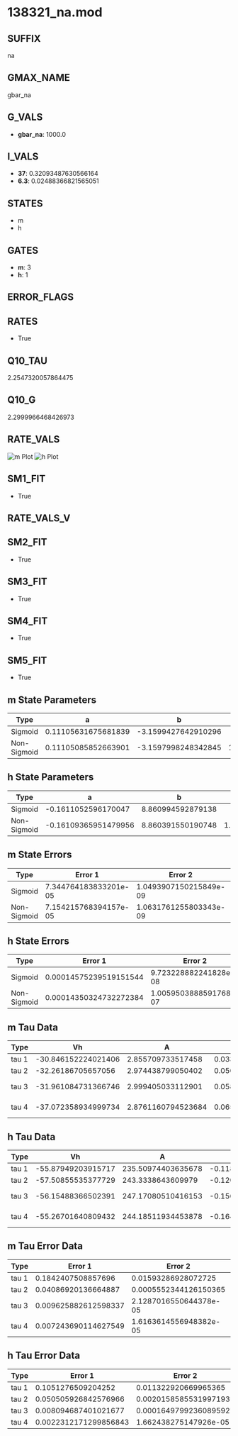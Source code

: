 # 138321_na.mod

## SUFFIX

na

## GMAX_NAME

gbar_na

## G_VALS

- **gbar_na**: 1000.0

## I_VALS

- **37**: 0.32093487630566164
- **6.3**: 0.02488366821565051

## STATES

- m
- h

## GATES

- **m**: 3
- **h**: 1

## ERROR_FLAGS


## RATES

- True

## Q10_TAU

2.2547320057864475

## Q10_G

2.2999966468426973

## RATE_VALS

![m Plot](/Users/pbozelos/Dropbox/icg-Chai-Panos/supermodels/output_markdown_files/Na/138321_na.mod/images/m.png)
![h Plot](/Users/pbozelos/Dropbox/icg-Chai-Panos/supermodels/output_markdown_files/Na/138321_na.mod/images/h.png)

## SM1_FIT

- True

## RATE_VALS_V

## SM2_FIT

- True

## SM3_FIT

- True

## SM4_FIT

- True

## SM5_FIT

- True

## m State Parameters

| Type | a | b | c | d |
| --- | --- | --- | --- | --- |
| Sigmoid | 0.11105631675681839 | -3.1599427642910296 |
| Non-Sigmoid | 0.11105085852663901 | -3.1597998248342845 | 1.0000224748919515 | -1.32491372723377e-05 |

## h State Parameters

| Type | a | b | c | d |
| --- | --- | --- | --- | --- |
| Sigmoid | -0.1611052596170047 | 8.860994592879138 |
| Non-Sigmoid | -0.16109365951479956 | 8.860391550190748 | 1.0000337584481813 | -1.0781974369002961e-05 |

## m State Errors

| Type | Error 1 | Error 2 | Error 3 |
| --- | --- | --- | --- |
| Sigmoid | 7.344764183833201e-05 | 1.0493907150215849e-09 | 4.701758553787033e-05 |
| Non-Sigmoid | 7.154215768394157e-05 | 1.0631761255803343e-09 | 4.579778784283595e-05 |

## h State Errors

| Type | Error 1 | Error 2 | Error 3 |
| --- | --- | --- | --- |
| Sigmoid | 0.00014575239519151544 | 9.723228882241828e-08 | 0.00011865823260039157 |
| Non-Sigmoid | 0.00014350324732272384 | 1.0059503888591768e-07 | 0.00011682718268442228 |

## m Tau Data

| Type | Vh | A | b1 | b2 | c1 | c2 | d1 | d2 | e1 | e2 |
| --- | --- | --- | --- | --- | --- | --- | --- | --- | --- | --- |
| tau 1 | -30.846152224021406 | 2.855709733517458 | 0.033807464840832614 | 0.03520326507874795 |
| tau 2 | -32.26186705657056 | 2.974438799050402 | 0.050694077349768475 | 0.000350429053352959 | 0.045363449476389955 | -0.00019571368280127667 |
| tau 3 | -31.961084731366746 | 2.999405033112901 | 0.05834890781307448 | 0.0006992278398939397 | 3.8115934451335185e-06 | 0.05180160071053048 | -0.0003829518935453474 | 1.1537850246540504e-06 |
| tau 4 | -37.072358934999734 | 2.8761160794523684 | 0.06521203944145745 | 0.0011108499522958421 | 1.3121423513320464e-05 | 7.067885356521733e-08 | 0.039707405984481914 | -0.000114986226697875 | -9.54297200936407e-07 | 5.509010324820522e-09 |

## h Tau Data

| Type | Vh | A | b1 | b2 | c1 | c2 | d1 | d2 | e1 | e2 |
| --- | --- | --- | --- | --- | --- | --- | --- | --- | --- | --- |
| tau 1 | -55.87949203915717 | 235.50974403635678 | -0.11827511003054368 | -0.0967521767420896 |
| tau 2 | -57.50855535377729 | 243.3338643609979 | -0.12071711783692754 | 0.0005991579650131071 | -0.137949481802723 | -0.0017227032423693697 |
| tau 3 | -56.15488366502391 | 247.17080510416153 | -0.15096493919408321 | 0.001824596156328783 | -7.755369764426287e-06 | -0.13651171579211613 | -0.002293433562944242 | -1.668212754761693e-05 |
| tau 4 | -55.26701640809432 | 244.18511934453878 | -0.1640098200710912 | 0.00251576705023717 | -1.8841004171546888e-05 | 5.2749587219704494e-08 | -0.12171452347618399 | -0.0014231332968153577 | 3.175482947911401e-07 | 9.734856275579626e-08 |

## m Tau Error Data

| Type | Error 1 | Error 2 | Error 3 |
| --- | --- | --- | --- |
| tau 1 | 0.1842407508857696 | 0.01593286928072725 | 0.07170934934204168 |
| tau 2 | 0.04086920136664887 | 0.0005552344126150365 | 0.015906925172858886 |
| tau 3 | 0.009625882612598337 | 2.1287016550644378e-05 | 0.0037465423673846625 |
| tau 4 | 0.007243690114627549 | 1.6163614556948382e-05 | 0.002819356208971256 |

## h Tau Error Data

| Type | Error 1 | Error 2 | Error 3 |
| --- | --- | --- | --- |
| tau 1 | 0.1051276509204252 | 0.011322920669965365 | 0.07979191722979039 |
| tau 2 | 0.050505926842576966 | 0.0020158585531997193 | 0.03833401297330586 |
| tau 3 | 0.008094687401021677 | 0.00016497992360895927 | 0.006143870061286217 |
| tau 4 | 0.0022312171299856843 | 1.662438275147926e-05 | 0.0016934944422211777 |

